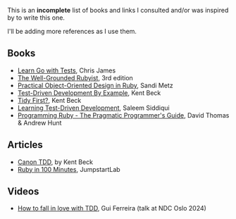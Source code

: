 This is an **incomplete** list of books and links I consulted and/or was inspired by to write this one.

I'll be adding more references as I use them.

## Books

- [Learn Go with Tests](https://quii.gitbook.io/learn-go-with-tests), Chris James
- [The Well-Grounded Rubyist](https://www.manning.com/books/the-well-grounded-rubyist-third-edition), 3rd edition
- [Practical Object-Oriented Design in Ruby](https://www.poodr.com), Sandi Metz
- [Test-Driven Development By Example](https://www.oreilly.com/library/view/test-driven-development/0321146530/), Kent Beck
- [Tidy First?](https://www.oreilly.com/library/view/tidy-first/9781098151232/), Kent Beck
- [Learning Test-Driven Development](https://learning.oreilly.com/library/view/learning-test-driven-development/9781098106461/), Saleem Siddiqui
- [Programming Ruby - The Pragmatic Programmer's Guide](http://ruby-doc.com/docs/ProgrammingRuby/), David Thomas & Andrew Hunt

## Articles

- [Canon TDD](https://tidyfirst.substack.com/p/canon-tdd), by Kent Beck
- [Ruby in 100 Minutes](https://web.archive.org/web/20240115073552/http://tutorials.jumpstartlab.com/projects/ruby_in_100_minutes.html), JumpstartLab

## Videos

- [How to fall in love with TDD](https://www.youtube.com/watch?v=vXnTMjMe5Eg), Gui Ferreira (talk at NDC Oslo 2024)